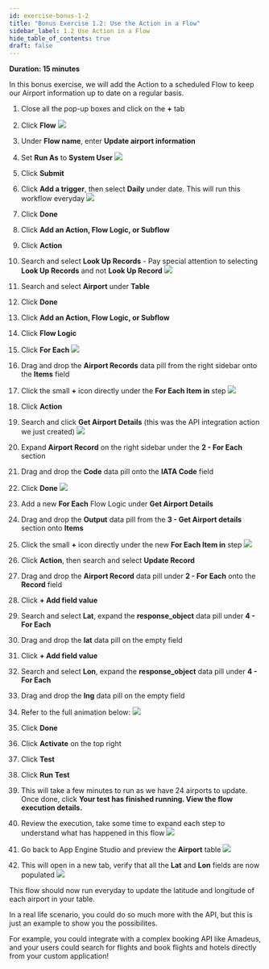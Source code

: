```yaml
---
id: exercise-bonus-1-2
title: "Bonus Exercise 1.2: Use the Action in a Flow"
sidebar_label: 1.2 Use Action in a Flow
hide_table_of_contents: true
draft: false
---
```


**Duration: 15 minutes**

In this bonus exercise, we will add the Action to a scheduled Flow to keep our Airport information up to date on a regular basis. 

1. Close all the pop-up boxes and click on the **+** tab


2. Click **Flow**
![](images/newflow.png)


3. Under **Flow name**, enter **Update airport information**


4. Set **Run As** to **System User**
![](images/updateairport.png)


5. Click **Submit**


6. Click **Add a trigger**, then select **Daily** under date. This will run this workflow everyday
![](images/daily.png)


7. Click **Done**


8. Click **Add an Action, Flow Logic, or Subflow**


9. Click **Action**


10. Search and select **Look Up Records** - Pay special attention to selecting **Look Up Records** and not **Look Up Record**
![](images/lookuprecords.png)


11. Search and select **Airport** under **Table**


12. Click **Done**


13. Click **Add an Action, Flow Logic, or Subflow**


14. Click **Flow Logic**


15. Click **For Each**
![](images/foreach.png)


16. Drag and drop the **Airport Records** data pill from the right sidebar onto the **Items** field


17. Click the small **+** icon directly under the **For Each Item in** step
![](images/dropairports.png)


18. Click **Action**


19. Search and click **Get Airport Details** (this was the API integration action we just created)
![](images/getairdetails.png)


20. Expand **Airport Record** on the right sidebar under the **2 - For Each** section


21. Drag and drop the **Code** data pill onto the **IATA Code** field


22. Click **Done**
![](images/addstep.gif)


23. Add a new **For Each** Flow Logic under **Get Airport Details**


24. Drag and drop the **Output** data pill from the **3 - Get Airport details** section onto **Items**


25. Click the small **+** icon directly under the new **For Each Item in** step
![](images/foreachairport.png)


26. Click **Action**, then search and select **Update Record**


27. Drag and drop the **Airport Record** data pill under **2 - For Each** onto the **Record** field


29. Click **+ Add field value**


30. Search and select **Lat**, expand the **response_object** data pill under **4 - For Each**


31. Drag and drop the **lat** data pill on the empty field


32. Click **+ Add field value**


33. Search and select **Lon**, expand the **response_object** data pill under **4 - For Each**


34. Drag and drop the **lng** data pill on the empty field


35. Refer to the full animation below:
![](images/latlon.gif)


36. Click **Done**


37. Click **Activate** on the top right


38. Click **Test**


39. Click **Run Test**


40. This will take a few minutes to run as we have 24 airports to update. Once done, click **Your test has finished running. View the flow execution details.**


41. Review the execution, take some time to expand each step to understand what has happened in this flow
![](images/fullexecution.png)


42. Go back to App Engine Studio and preview the **Airport** table
![](images/previewair.png)


43. This will open in a new tab, verify that all the **Lat** and **Lon** fields are now populated
![](images/latlonfinal.png)


This flow should now run everyday to update the latitude and longitude of each airport in your table. 

In a real life scenario, you could do so much more with the API, but this is just an example to show you the possibilites. 

For example, you could integrate with a complex booking API like Amadeus, and your users could search for flights and book flights and hotels directly from your custom application!